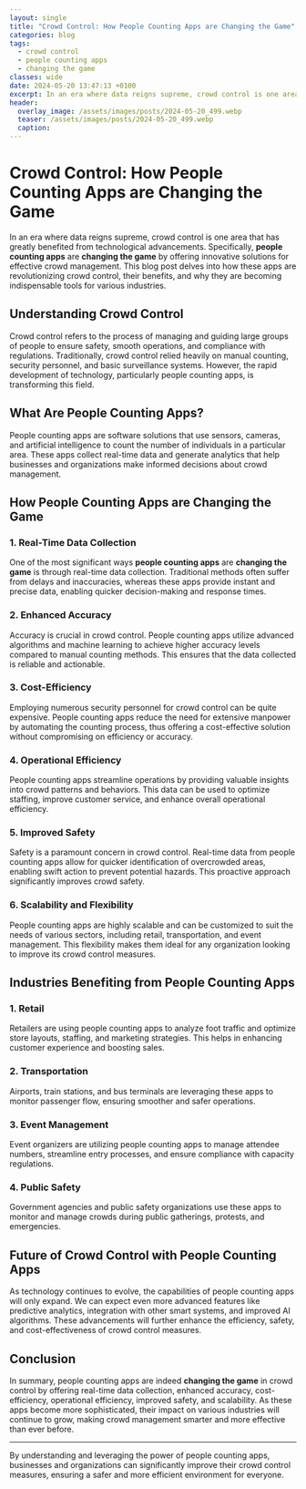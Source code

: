 ```yaml
---
layout: single
title: "Crowd Control: How People Counting Apps are Changing the Game"
categories: blog
tags:
  - crowd control
  - people counting apps
  - changing the game
classes: wide
date: 2024-05-20 13:47:13 +0100
excerpt: In an era where data reigns supreme, crowd control is one area that has greatly benefited from technological advancements. Specifically, **people counting a...
header:
  overlay_image: /assets/images/posts/2024-05-20_499.webp
  teaser: /assets/images/posts/2024-05-20_499.webp
  caption: 
---
```

  
# Crowd Control: How People Counting Apps are Changing the Game

In an era where data reigns supreme, crowd control is one area that has greatly benefited from technological advancements. Specifically, **people counting apps** are **changing the game** by offering innovative solutions for effective crowd management. This blog post delves into how these apps are revolutionizing crowd control, their benefits, and why they are becoming indispensable tools for various industries.

## Understanding Crowd Control

Crowd control refers to the process of managing and guiding large groups of people to ensure safety, smooth operations, and compliance with regulations. Traditionally, crowd control relied heavily on manual counting, security personnel, and basic surveillance systems. However, the rapid development of technology, particularly people counting apps, is transforming this field.

## What Are People Counting Apps?

People counting apps are software solutions that use sensors, cameras, and artificial intelligence to count the number of individuals in a particular area. These apps collect real-time data and generate analytics that help businesses and organizations make informed decisions about crowd management.

## How People Counting Apps are Changing the Game

### 1. **Real-Time Data Collection**

One of the most significant ways **people counting apps** are **changing the game** is through real-time data collection. Traditional methods often suffer from delays and inaccuracies, whereas these apps provide instant and precise data, enabling quicker decision-making and response times.

### 2. **Enhanced Accuracy**

Accuracy is crucial in crowd control. People counting apps utilize advanced algorithms and machine learning to achieve higher accuracy levels compared to manual counting methods. This ensures that the data collected is reliable and actionable.

### 3. **Cost-Efficiency**

Employing numerous security personnel for crowd control can be quite expensive. People counting apps reduce the need for extensive manpower by automating the counting process, thus offering a cost-effective solution without compromising on efficiency or accuracy.

### 4. **Operational Efficiency**

People counting apps streamline operations by providing valuable insights into crowd patterns and behaviors. This data can be used to optimize staffing, improve customer service, and enhance overall operational efficiency.

### 5. **Improved Safety**

Safety is a paramount concern in crowd control. Real-time data from people counting apps allow for quicker identification of overcrowded areas, enabling swift action to prevent potential hazards. This proactive approach significantly improves crowd safety.

### 6. **Scalability and Flexibility**

People counting apps are highly scalable and can be customized to suit the needs of various sectors, including retail, transportation, and event management. This flexibility makes them ideal for any organization looking to improve its crowd control measures.

## Industries Benefiting from People Counting Apps

### 1. **Retail**

Retailers are using people counting apps to analyze foot traffic and optimize store layouts, staffing, and marketing strategies. This helps in enhancing customer experience and boosting sales.

### 2. **Transportation**

Airports, train stations, and bus terminals are leveraging these apps to monitor passenger flow, ensuring smoother and safer operations.

### 3. **Event Management**

Event organizers are utilizing people counting apps to manage attendee numbers, streamline entry processes, and ensure compliance with capacity regulations.

### 4. **Public Safety**

Government agencies and public safety organizations use these apps to monitor and manage crowds during public gatherings, protests, and emergencies.

## Future of Crowd Control with People Counting Apps

As technology continues to evolve, the capabilities of people counting apps will only expand. We can expect even more advanced features like predictive analytics, integration with other smart systems, and improved AI algorithms. These advancements will further enhance the efficiency, safety, and cost-effectiveness of crowd control measures.

## Conclusion

In summary, people counting apps are indeed **changing the game** in crowd control by offering real-time data collection, enhanced accuracy, cost-efficiency, operational efficiency, improved safety, and scalability. As these apps become more sophisticated, their impact on various industries will continue to grow, making crowd management smarter and more effective than ever before.

---

By understanding and leveraging the power of people counting apps, businesses and organizations can significantly improve their crowd control measures, ensuring a safer and more efficient environment for everyone.
